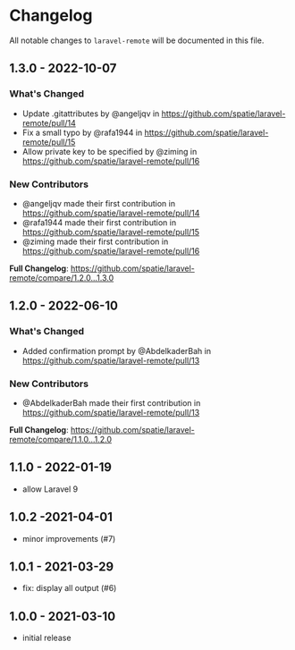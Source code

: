 # Changelog

All notable changes to `laravel-remote` will be documented in this file.

## 1.3.0 - 2022-10-07

### What's Changed

- Update .gitattributes by @angeljqv in https://github.com/spatie/laravel-remote/pull/14
- Fix a small typo by @rafa1944 in https://github.com/spatie/laravel-remote/pull/15
- Allow private key to be specified by @ziming in https://github.com/spatie/laravel-remote/pull/16

### New Contributors

- @angeljqv made their first contribution in https://github.com/spatie/laravel-remote/pull/14
- @rafa1944 made their first contribution in https://github.com/spatie/laravel-remote/pull/15
- @ziming made their first contribution in https://github.com/spatie/laravel-remote/pull/16

**Full Changelog**: https://github.com/spatie/laravel-remote/compare/1.2.0...1.3.0

## 1.2.0 - 2022-06-10

### What's Changed

- Added confirmation prompt by @AbdelkaderBah in https://github.com/spatie/laravel-remote/pull/13

### New Contributors

- @AbdelkaderBah made their first contribution in https://github.com/spatie/laravel-remote/pull/13

**Full Changelog**: https://github.com/spatie/laravel-remote/compare/1.1.0...1.2.0

## 1.1.0 - 2022-01-19

- allow Laravel 9

## 1.0.2 -2021-04-01

- minor improvements (#7)

## 1.0.1 - 2021-03-29

- fix: display all output (#6)

## 1.0.0 - 2021-03-10

- initial release
